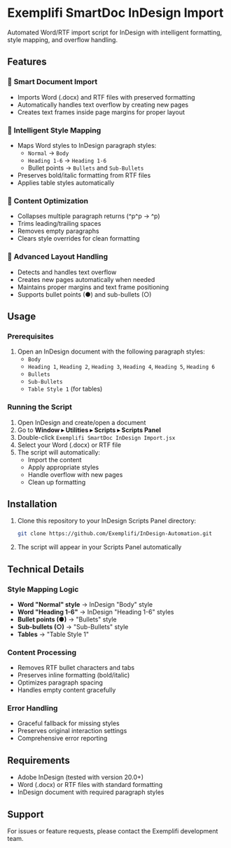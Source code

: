 # Exemplifi SmartDoc InDesign Import

Automated Word/RTF import script for InDesign with intelligent formatting, style mapping, and overflow handling.

## Features

### 🎯 **Smart Document Import**
- Imports Word (.docx) and RTF files with preserved formatting
- Automatically handles text overflow by creating new pages
- Creates text frames inside page margins for proper layout

### 🎨 **Intelligent Style Mapping**
- Maps Word styles to InDesign paragraph styles:
  - `Normal` → `Body`
  - `Heading 1-6` → `Heading 1-6`
  - Bullet points → `Bullets` and `Sub-Bullets`
- Preserves bold/italic formatting from RTF files
- Applies table styles automatically

### 🧹 **Content Optimization**
- Collapses multiple paragraph returns (^p^p → ^p)
- Trims leading/trailing spaces
- Removes empty paragraphs
- Clears style overrides for clean formatting

### 📄 **Advanced Layout Handling**
- Detects and handles text overflow
- Creates new pages automatically when needed
- Maintains proper margins and text frame positioning
- Supports bullet points (●) and sub-bullets (○)

## Usage

### Prerequisites
1. Open an InDesign document with the following paragraph styles:
   - `Body`
   - `Heading 1`, `Heading 2`, `Heading 3`, `Heading 4`, `Heading 5`, `Heading 6`
   - `Bullets`
   - `Sub-Bullets`
   - `Table Style 1` (for tables)

### Running the Script
1. Open InDesign and create/open a document
2. Go to **Window ▸ Utilities ▸ Scripts ▸ Scripts Panel**
3. Double-click `Exemplifi SmartDoc InDesign Import.jsx`
4. Select your Word (.docx) or RTF file
5. The script will automatically:
   - Import the content
   - Apply appropriate styles
   - Handle overflow with new pages
   - Clean up formatting

## Installation

1. Clone this repository to your InDesign Scripts Panel directory:
   ```bash
   git clone https://github.com/Exemplifi/InDesign-Automation.git
   ```

2. The script will appear in your Scripts Panel automatically

## Technical Details

### Style Mapping Logic
- **Word "Normal" style** → InDesign "Body" style
- **Word "Heading 1-6"** → InDesign "Heading 1-6" styles
- **Bullet points (●)** → "Bullets" style
- **Sub-bullets (○)** → "Sub-Bullets" style
- **Tables** → "Table Style 1"

### Content Processing
- Removes RTF bullet characters and tabs
- Preserves inline formatting (bold/italic)
- Optimizes paragraph spacing
- Handles empty content gracefully

### Error Handling
- Graceful fallback for missing styles
- Preserves original interaction settings
- Comprehensive error reporting

## Requirements

- Adobe InDesign (tested with version 20.0+)
- Word (.docx) or RTF files with standard formatting
- InDesign document with required paragraph styles

## Support

For issues or feature requests, please contact the Exemplifi development team.
